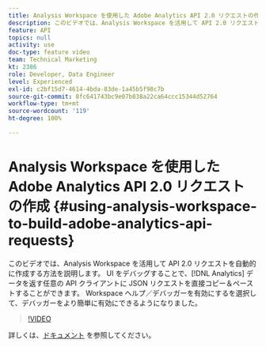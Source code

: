 ```yaml
---
title: Analysis Workspace を使用した Adobe Analytics API 2.0 リクエストの作成
description: このビデオでは、Analysis Workspace を活用して API 2.0 リクエストを自動的に作成する方法を説明します。 UI をデバッグすることで、Analytics データを返す任意の API クライアントに JSON リクエストを直接コピー＆ペーストすることができます。
feature: API
topics: null
activity: use
doc-type: feature video
team: Technical Marketing
kt: 2386
role: Developer, Data Engineer
level: Experienced
exl-id: c2bf15d7-4614-4bda-83de-1a45b5f98c7b
source-git-commit: 8fc641743bc9e07b838a22ca64ccc15344d52764
workflow-type: tm+mt
source-wordcount: '119'
ht-degree: 100%

---
```


# Analysis Workspace を使用した Adobe Analytics API 2.0 リクエストの作成 {#using-analysis-workspace-to-build-adobe-analytics-api-requests}

このビデオでは、Analysis Workspace を活用して API 2.0 リクエストを自動的に作成する方法を説明します。 UI をデバッグすることで、[!DNL Analytics] データを返す任意の API クライアントに JSON リクエストを直接コピー＆ペーストすることができます。 Workspace ヘルプ／デバッガーを有効にするを選択して、デバッガーをより簡単に有効にできるようになりました。

>[!VIDEO](https://video.tv.adobe.com/v/25890/?quality=12&learn=on)

詳しくは、[ドキュメント](https://www.adobe.io/apis/experiencecloud/analytics/docs.html#!AdobeDocs/analytics-2.0-apis/master/reporting-tricks.md) を参照してください。
